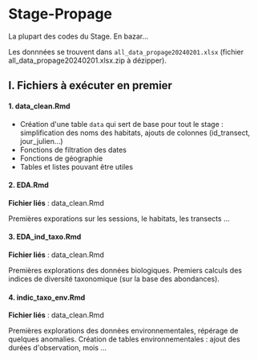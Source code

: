 # Stage-Propage

La plupart des codes du Stage. En bazar...

Les donnnées se trouvent dans `all_data_propage20240201.xlsx` (fichier all_data_propage20240201.xlsx.zip à dézipper).

## I. Fichiers à exécuter en premier

#### 1. data_clean.Rmd

+ Création d'une table `data` qui sert de base pour tout le stage : simplification des noms des habitats, ajouts de colonnes (id_transect, jour_julien...)
+ Fonctions de filtration des dates
+ Fonctions de géographie
+ Tables et listes pouvant être utiles

#### 2. EDA.Rmd

**Fichier liés** : data_clean.Rmd

Premières exporations sur les sessions, le habitats, les transects ...

#### 3. EDA_ind_taxo.Rmd

**Fichier liés** : data_clean.Rmd

Premières explorations des données biologiques. 
Premiers calculs des indices de diversité taxonomique (sur la base des abondances).


#### 4. indic_taxo_env.Rmd

**Fichier liés** : data_clean.Rmd

Premières explorations des données environnementales, répérage de quelques anomalies.
Création de tables environnementales : ajout des durées d'observation, mois ...

